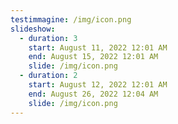 ```yaml
---
testimmagine: /img/icon.png
slideshow:
  - duration: 3
    start: August 11, 2022 12:01 AM
    end: August 15, 2022 12:01 AM
    slide: /img/icon.png
  - duration: 2
    start: August 12, 2022 12:01 AM
    end: August 26, 2022 12:04 AM
    slide: /img/icon.png
---
```

